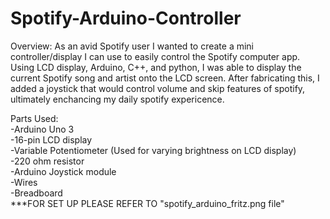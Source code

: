 # Spotify-Arduino-Controller
Overview:
    As an avid Spotify user I wanted to create a mini controller/display I can use to easily control the Spotify computer app. Using LCD display, Arduino, C++, and python, I was able to display the current Spotify song and artist onto the LCD screen. After fabricating this, I added a joystick that would control volume and skip features of spotify, ultimately enchancing my daily spotify expericence.

Parts Used:  
-Arduino Uno 3  
-16-pin LCD display  
-Variable Potentiometer 
    (Used for varying brightness on LCD display)  
-220 ohm resistor  
-Arduino Joystick module  
-Wires  
-Breadboard  
***FOR SET UP PLEASE REFER TO "spotify_arduino_fritz.png file" 






  
